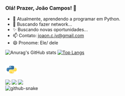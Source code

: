 ### Olá! Prazer, João Campos! 👋


- 🔭 Atualmente, aprendendo a programar em Python.
- 👯 Buscando fazer network...
- ✨ Buscando novas oportunidades...
- 📫 Contato: joaon.c.jv@gmail.com
- 😄 Pronome: Ele/ dele

![Anurag's GitHub stats](https://github-readme-stats.vercel.app/api?username=joaonevescampos&show_icons=true&theme=highcontrast)
[![Top Langs](https://github-readme-stats.vercel.app/api/top-langs/?username=anuraghazra&hide_progress=true&theme=highcontrast)](https://github.com/anuraghazra/github-readme-stats)
<div style="display: inline_block"><br>
<img align="center" alt="Rafa-Python" height="30" width="40" src="https://raw.githubusercontent.com/devicons/devicon/master/icons/python/python-original.svg">
<div style="display: inline_block"><br>

<div> 
  <a href="https://instagram.com/joaon.campos" target="_blank"><img src="https://img.shields.io/badge/-Instagram-%23E4405F?style=for-the-badge&logo=instagram&logoColor=white" target="_blank"></a>
  <a href = "mailto:joaon.c.jv@gmail.com"><img src="https://img.shields.io/badge/-Gmail-%23333?style=for-the-badge&logo=gmail&logoColor=white" target="_blank"></a>
  <a href="https://www.linkedin.com/in/jo%C3%A3o-victor-neves-campos-de-jesus-415946180/" target="_blank"><img src="https://img.shields.io/badge/-LinkedIn-%230077B5?style=for-the-badge&logo=linkedin&logoColor=white" target="_blank"></a> 
  
</div>

<picture>
  <source media="(prefers-color-scheme: dark)" srcset="github-snake-dark.svg" />
  <source media="(prefers-color-scheme: light)" srcset="github-snake.svg" />
  <img alt="github-snake" src="github-snake.svg" />
</picture>
